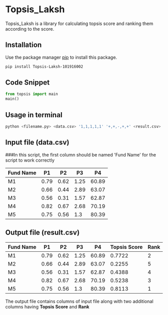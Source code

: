 # Topsis_Laksh

Topsis_Laksh is a library for calculating topsis score and ranking them according to the score.

## Installation

Use the package manager [pip](https://pip.pypa.io/en/stable/) to install this package.

```bash
pip install Topsis-Laksh-101916002
```

## Code Snippet

```python
from topsis import main
main()
```

## Usage in terminal

```python
python <filename.py> <data.csv> '1,1,1,1,1' '+,+,-,+,+' <result.csv>
```


## Input file (data.csv)
###In this script, the first column should be named 'Fund Name' for the script to work correctly

|Fund Name|      P1     |      P2       |  P3  |      P4  |
|  -----  | ----------- | ------------- | ---- | -------- |
| M1      | 0.79        | 0.62          | 1.25 | 60.89    |
| M2      | 0.66        | 0.44          | 2.89 | 63.07    |
| M3      | 0.56        | 0.31          | 1.57 | 62.87    |
| M4      | 0.82        | 0.67          | 2.68 | 70.19    |
| M5      | 0.75        | 0.56          | 1.3  | 80.39    |

## Output file (result.csv)

| Fund Name |      P1     |      P2       |  P3  |      P4  | Topsis Score | Rank |
|   -----   | ----------- | ------------- | ---- | -------- | ------------ | ---- |
| M1        | 0.79        | 0.62          | 1.25 | 60.89    | 0.7722       | 2    |
| M2        | 0.66        | 0.44          | 2.89 | 63.07    | 0.2255       | 5    |
| M3        | 0.56        | 0.31          | 1.57 | 62.87    | 0.4388       | 4    |
| M4        | 0.82        | 0.67          | 2.68 | 70.19    | 0.5238       | 3    |
| M5        | 0.75        | 0.56          | 1.3  | 80.39    | 0.8113       | 1    |

The output file contains columns of input file along with two additional columns having **Topsis Score** and **Rank**
